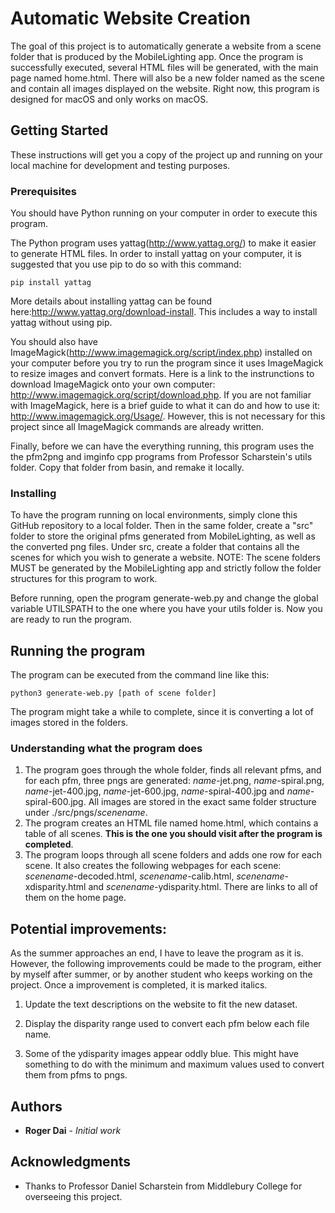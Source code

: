 # Automatic Website Creation

The goal of this project is to automatically generate a website from a scene folder that is produced by the MobileLighting app. Once the program is successfully executed, several HTML files will be generated, with the main page named home.html. There will also be a new folder named as the scene and contain all images displayed on the website. Right now, this program is designed for macOS and only works on macOS. 

## Getting Started

These instructions will get you a copy of the project up and running on your local machine for development and testing purposes. 

### Prerequisites

You should have Python running on your computer in order to execute this program. 

The Python program uses yattag(http://www.yattag.org/) to make it easier to generate HTML files. In order to install yattag on your computer, it is suggested that you use pip to do so with this command:

```
pip install yattag
```

More details about installing yattag can be found here:http://www.yattag.org/download-install. This includes a way to install yattag without using pip.

You should also have ImageMagick(http://www.imagemagick.org/script/index.php) installed on your computer before you try to run the program since it uses ImageMagick to resize images and convert formats. Here is a link to the instrunctions to download ImageMagick onto your own computer: http://www.imagemagick.org/script/download.php. If you are not familiar with ImageMagick, here is a brief guide to what it can do and how to use it: http://www.imagemagick.org/Usage/. However, this is not necessary for this project since all ImageMagick commands are already written.

Finally, before we can have the everything running, this program uses the the pfm2png and imginfo cpp programs from Professor Scharstein's utils folder. Copy that folder from basin, and remake it locally. 


### Installing

To have the program running on local environments, simply clone this GitHub repository to a local folder. Then in the same folder, create a "src" folder to store the original pfms generated from MobileLighting, as well as the converted png files. Under src, create a folder that contains all the scenes for which you wish to generate a website. NOTE: The scene folders MUST be generated by the MobileLighting app and strictly follow the folder structures for this program to work.

Before running, open the program generate-web.py and change the global variable UTILSPATH to the one where you have your utils folder is. Now you are ready to run the program. 

## Running the program

The program can be executed from the command line like this:

```
python3 generate-web.py [path of scene folder]
```

The program might take a while to complete, since it is converting a lot of images stored in the folders.

### Understanding what the program does

1. The program goes through the whole folder, finds all relevant pfms, and for each pfm, three pngs are generated: *name*-jet.png, *name*-spiral.png, *name*-jet-400.jpg, *name*-jet-600.jpg, *name*-spiral-400.jpg and *name*-spiral-600.jpg. All images are stored in the exact same folder structure under ./src/pngs/*scenename*.
2. The program creates an HTML file named home.html, which contains a table of all scenes. **This is the one you should visit after the program is completed**.
3. The program loops through all scene folders and adds one row for each scene. It also creates the following webpages for each scene: *scenename*-decoded.html, *scenename*-calib.html, *scenename*-xdisparity.html and *scenename*-ydisparity.html. There are links to all of them on the home page.

## Potential improvements:

As the summer approaches an end, I have to leave the program as it is. However, the following improvements could be made to the program, either by myself after summer, or by another student who keeps working on the project. Once a improvement is completed, it is marked italics. 

1. Update the text descriptions on the website to fit the new dataset.

2. Display the disparity range used to convert each pfm below each file name.

3. Some of the ydisparity images appear oddly blue. This might have something to do with the minimum and maximum values used to convert them from pfms to pngs. 

## Authors

* **Roger Dai** - *Initial work* 

## Acknowledgments

* Thanks to Professor Daniel Scharstein from Middlebury College for overseeing this project.
